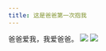 ```yaml
---
title: 这是爸爸第一次抱我
---
```

爸爸爱我，我爱爸爸。
![](http://p0ag9h8ja.bkt.clouddn.com/IMG_1451.JPG?imageView2/5/w/400/h/300/format/webp/interlace/1/q/100|imageslim
)
![](http://p0ag9h8ja.bkt.clouddn.com/IMG_1452.JPG?imageView2/5/w/300/h/400/format/webp/interlace/1/q/100|imageslim
)
